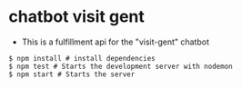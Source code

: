 # chatbot visit gent

- This is a fulfillment api for the "visit-gent" chatbot

```shell
$ npm install # install dependencies
$ npm test # Starts the development server with nodemon
$ npm start # Starts the server
```
